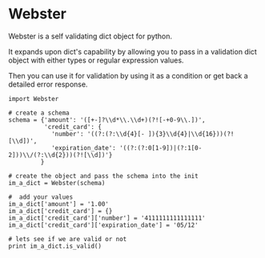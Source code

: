 Webster
=======

Webster is a self validating dict object for python.

It expands upon dict's capability by allowing you to pass in a validation 
dict object with either types or regular expression values.

Then you can use it for validation by using it as a condition or get
back a detailed error response.

    import Webster

    # create a schema
    schema = {'amount': '([+-]?\\d*\\.\\d+)(?![-+0-9\\.])',
              'credit_card': {
                'number': '((?:(?:\\d{4}[- ]){3}\\d{4}|\\d{16}))(?![\\d])',
                'expiration_date': '((?:(?:0[1-9])|(?:1[0-2]))\\/(?:\\d{2}))(?![\\d])'}
             }

    # create the object and pass the schema into the init
    im_a_dict = Webster(schema)

    #  add your values
    im_a_dict['amount'] = '1.00'
    im_a_dict['credit_card'] = {}
    im_a_dict['credit_card']['number'] = '4111111111111111'
    im_a_dict['credit_card']['expiration_date'] = '05/12'

    # lets see if we are valid or not
    print im_a_dict.is_valid()
